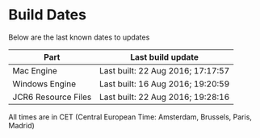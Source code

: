# Build Dates

Below are the last known dates to updates

Part | Last build update
-----|-----
Mac Engine | Last built: 22 Aug 2016; 17:17:57
Windows Engine | Last built: 16 Aug 2016; 19:20:59
JCR6 Resource Files | Last built: 22 Aug 2016; 19:28:16
All times are in CET (Central European Time: Amsterdam, Brussels, Paris, Madrid)



